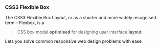 
### CSS3 Flexible Box

The CSS3 Flexible Box Layout, or as a shorter and more widely recognised term – Flexbox, is a 

> CSS box model **optimised** for designing user interface **layout**

Lets you solve common responsive web design problems with ease

<!-- next-slide -->
